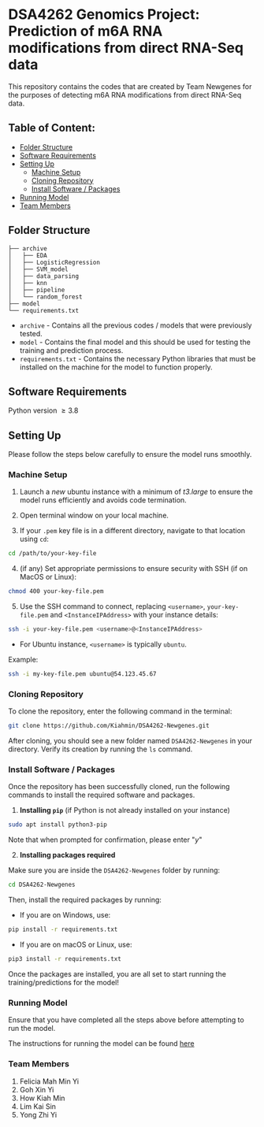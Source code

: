 # DSA4262 Genomics Project: Prediction of m6A RNA modifications from direct RNA-Seq data

This repository contains the codes that are created by Team Newgenes for the purposes of detecting m6A RNA modifications from direct RNA-Seq data. 

## Table of Content: 

- [Folder Structure](#folder-structure)
- [Software Requirements](#software-requirements)
- [Setting Up](#setting-up)
  - [Machine Setup](#machine-setup)
  - [Cloning Repository](#cloning-repository)
  - [Install Software / Packages](#install-software--packages)
- [Running Model](#running-model)
- [Team Members](#team-members)

## Folder Structure

```
├── archive
│   ├── EDA
│   ├── LogisticRegression
│   ├── SVM_model
│   ├── data_parsing
│   ├── knn
│   ├── pipeline
│   └── random_forest
├── model
└── requirements.txt
```
* `archive` - Contains all the previous codes / models that were previously tested.
*  `model` - Contains the final model and this should be used for testing the training and prediction process. 
*  `requirements.txt` - Contains the necessary Python libraries that must be installed on the machine for the model to function properly.

## Software Requirements 

Python version $\geq 3.8$
   
## Setting Up

Please follow the steps below carefully to ensure the model runs smoothly.

### Machine Setup

1. Launch a *new* ubuntu instance with a minimum of *t3.large* to ensure the model runs efficiently and avoids code  termination.

2. Open terminal window on your local machine.

3. If your `.pem` key file is in a different directory, navigate to that location using `cd`:

```bash
cd /path/to/your-key-file
```
4. (if any) Set appropriate permissions to ensure security with SSH (if on MacOS or Linux):

```bash
chmod 400 your-key-file.pem
```
5. Use the SSH command to connect, replacing `<username>`, `your-key-file.pem` and `<InstanceIPAddress>` with your instance details:

```bash
ssh -i your-key-file.pem <username>@<InstanceIPAddress>
```
* For Ubuntu instance, `<username>` is typically `ubuntu`.

Example:

```bash
ssh -i my-key-file.pem ubuntu@54.123.45.67
```

### Cloning Repository

To clone the repository, enter the following command in the terminal:

```bash
git clone https://github.com/Kiahmin/DSA4262-Newgenes.git
```
After cloning, you should see a new folder named `DSA4262-Newgenes` in your directory. Verify its creation by running the `ls` command. 

### Install Software / Packages

Once the repository has been successfully cloned, run the following commands to install the required software and packages. 

1. **Installing `pip`** (if Python is not already installed on your instance)

```bash
sudo apt install python3-pip
```
Note that when prompted for confirmation, please enter "*y*"

2. **Installing packages required**

Make sure you are inside the `DSA4262-Newgenes` folder by running:

```bash
cd DSA4262-Newgenes
```
Then, install the required packages by running:

* If you are on Windows, use:

```bash
pip install -r requirements.txt
```

* If you are on macOS or Linux, use:

```bash
pip3 install -r requirements.txt
```

Once the packages are installed, you are all set to start running the training/predictions for the model!

### Running Model

Ensure that you have completed all the steps above before attempting to run the model.

The instructions for running the model can be found <a href="./model/" target="_blank">here</a>

### Team Members
1. Felicia Mah Min Yi
2. Goh Xin Yi
3. How Kiah Min
4. Lim Kai Sin
5. Yong Zhi Yi








